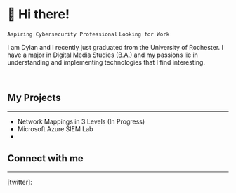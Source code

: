 # 👋 Hi there!


`Aspiring Cybersecurity Professional` `Looking for Work`

I am Dylan and I recently just graduated from the University of Rochester. I have a major in Digital Media Studies (B.A.) and my passions lie in understanding and implementing technologies that I find interesting.

<br>

## My Projects

-----

- Network Mappings in 3 Levels (In Progress)
- Microsoft Azure SIEM Lab
- 

## Connect with me
---
[twitter]: 
